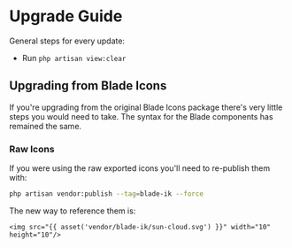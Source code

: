 # Upgrade Guide

General steps for every update:

- Run `php artisan view:clear`

## Upgrading from Blade Icons

If you're upgrading from the original Blade Icons package there's very little steps you would need to take. The syntax for the Blade components has remained the same.

### Raw Icons

If you were using the raw exported icons you'll need to re-publish them with:

```bash
php artisan vendor:publish --tag=blade-ik --force
```

The new way to reference them is:

```blade
<img src="{{ asset('vendor/blade-ik/sun-cloud.svg') }}" width="10" height="10"/>
```
